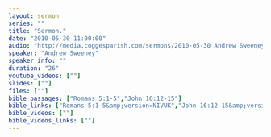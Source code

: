 ```yaml
---
layout: sermon
series: ""
title: "Sermon."
date: "2010-05-30 11:00:00"
audio: "http://media.coggesparish.com/sermons/2010-05-30 Andrew Sweeney.mp3"
speaker: "Andrew Sweeney"
speaker_info: ""
duration: "26"
youtube_videos: [""]
slides: [""]
files: [""]
bible_passages: ["Romans 5:1-5","John 16:12-15"]
bible_links: ["Romans 5:1-5&amp;version=NIVUK","John 16:12-15&amp;version=NIVUK"]
bible_videos: [""]
bible_videos_links: [""]
---
```

